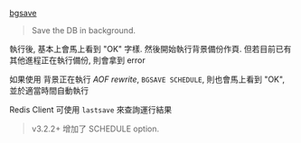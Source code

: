 [bgsave](https://redis.io/commands/bgsave)

> Save the DB in background.

執行後, 基本上會馬上看到 "OK" 字樣. 然後開始執行背景備份作頁. 但若目前已有其他進程正在執行備份, 則會拿到 error

如果使用 背景正在執行 *AOF rewrite*, `BGSAVE SCHEDULE`, 則也會馬上看到 "OK", 並於適當時間自動執行

Redis Client 可使用 `lastsave` 來查詢運行結果

> v3.2.2+ 增加了 SCHEDULE option.
